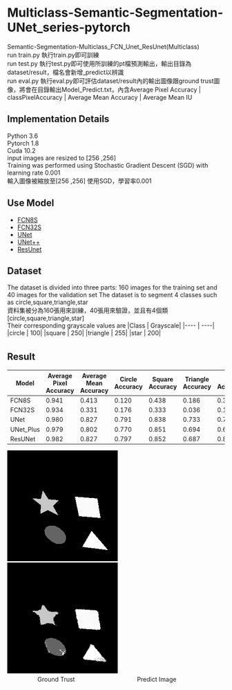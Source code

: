 # Multiclass-Semantic-Segmentation-UNet_series-pytorch
Semantic-Segmentation-Multiclass_FCN_Unet_ResUnet(Multiclass)  
run train.py 執行train.py即可訓練  
run test.py   執行test.py即可使用所訓練的pt檔預測輸出，輸出目錄為dataset/result，檔名會新增_predict以辨識  
run eval.py   執行eval.py即可評估dataset/result內的輸出圖像跟ground trust圖像，將會在目錄輸出Model_Predict.txt，內含Average Pixel Accuracy | classPixelAccuracy | Average Mean Accuracy | Average Mean IU    
  
## **Implementation Details**  
Python 3.6  
Pytorch 1.8  
Cuda 10.2  
input images are resized to [256 ,256]   
Training was performed using Stochastic Gradient Descent (SGD) with learning rate 0.001    
輸入圖像被縮放至[256 ,256]   使用SGD，學習率0.001  

## **Use Model**  
+ [FCN8S](https://github.com/bat67/pytorch-FCN-easiest-demo)
+ [FCN32S](https://github.com/bat67/pytorch-FCN-easiest-demo)
+ [UNet](https://medium.com/analytics-vidhya/pytorch-implementation-of-semantic-segmentation-for-single-class-from-scratch-81f96643c98c)  
+ [UNet++](https://github.com/4uiiurz1/pytorch-nested-unet)
+ [ResUnet](https://github.com/galprz/brain-tumor-segmentation)  

## **Dataset**  
The dataset is divided into three parts: 160 images for the training set and 40 images for the validation set
The dataset is to segment 4 classes such as circle,square,triangle,star  
資料集被分為160張用來訓練，40張用來驗證，並且有4個類[circle,square,triangle,star]  
Their corresponding grayscale values are
|Class | Grayscale|
|---- | ----|
|circle | 100|
|square |  250|
|triangle |  255|
|star |  200| 
  
## **Result**  　　
|Model | Average Pixel Accuracy|Average Mean Accuracy|Circle Accuracy|Square Accuracy|Triangle Accuracy|Star Accuracy|Background Accuracy|
|---- | ----|----|---- | ----|----|----|----|
|FCN8S | 0.941|0.413|0.120|0.438|  0.186|0.323|0.998|
|FCN32S | 0.934|0.331|0.176|0.333|  0.036|0.112|0.998|
|UNet | 0.980|0.827|0.791|0.838|  0.733|0.775|0.996|
|UNet_Plus | 0.979|0.802|0.770|0.851|  0.694|0.696|0.997|
|ResUNet | 0.982|0.827|0.797|0.852|  0.687|0.800|0.998|

![images](dataset/data_shape/vaild_annot_mask/162.json_mask.png)  ![images](dataset/result/162.json_mask.png_predict.png)  
　　　　　Ground Trust 　　　　　　　　　　Predict Image

